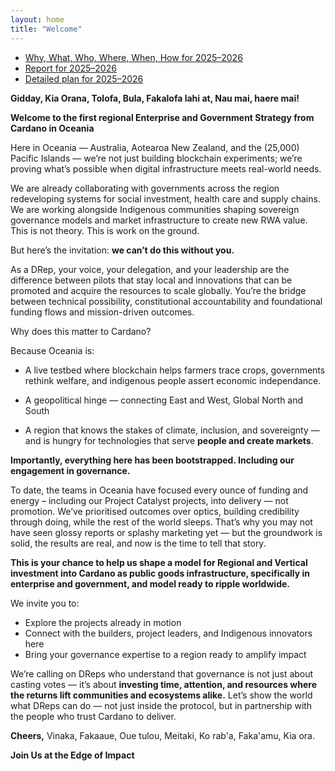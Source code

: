 ```yaml
---
layout: home
title: "Welcome"
---
```


- [Why, What, Who, Where, When, How for 2025–2026](/cino-2025-2026-5w1h/)
- [Report for 2025–2026](/cino-2025-2026-report/)
- [Detailed plan for 2025–2026](/cino-2025-2026/)

**Gidday, Kia Orana, Tolofa, Bula, Fakalofa lahi at, Nau mai, haere mai\!** 

**Welcome to the first regional Enterprise and Government Strategy from Cardano in Oceania**

Here in Oceania — Australia, Aotearoa New Zealand, and the (25,000) Pacific Islands — we’re not just building blockchain experiments; we’re proving what’s possible when digital infrastructure meets real-world needs.

We are already collaborating with governments across the region  redeveloping systems for social investment, health care and supply chains. We are working alongside Indigenous communities shaping sovereign governance models and market infrastructure to create new RWA value. This is not theory. This is work on the ground.

But here’s the invitation: **we can’t do this without you.**

As a DRep, your voice, your delegation, and your leadership are the difference between pilots that stay local and innovations that can be promoted and acquire the resources to scale globally. You’re the bridge between technical possibility, constitutional accountability and foundational funding flows and mission-driven outcomes.

Why does this matter to Cardano?

Because Oceania is:

- A live testbed where blockchain helps farmers trace crops, governments rethink welfare, and indigenous people assert economic independance.
 
- A geopolitical hinge — connecting East and West, Global North and South

- A region that knows the stakes of climate, inclusion, and sovereignty — and is hungry for technologies that serve **people and create markets**.

**Importantly, everything here has been bootstrapped. Including our engagement in governance.**

To date, the teams in Oceania have focused every ounce of funding and energy – including our Project Catalyst projects, into delivery — not promotion. We’ve prioritised outcomes over optics, building credibility through doing, while the rest of the world sleeps. That’s why you may not have seen glossy reports or splashy marketing yet — but the groundwork is solid, the results are real, and now is the time to tell that story.

**This is your chance to help us shape a model for Regional and Vertical investment into Cardano as public goods infrastructure, specifically in enterprise and government, and model ready to ripple worldwide.**

We invite you to:

- Explore the projects already in motion
- Connect with the builders, project leaders, and Indigenous innovators here
- Bring your governance expertise to a region ready to amplify impact

We’re calling on DReps who understand that governance is not just about casting votes — it’s about **investing time, attention, and resources where the returns lift communities and ecosystems alike.** Let’s show the world what DReps can do — not just inside the protocol, but in partnership with the people who trust Cardano to deliver.

**Cheers,** Vinaka, Fakaaue, Oue tulou, Meitaki, Ko rab'a, Faka'amu, Kia ora.  

**Join Us at the Edge of Impact**

